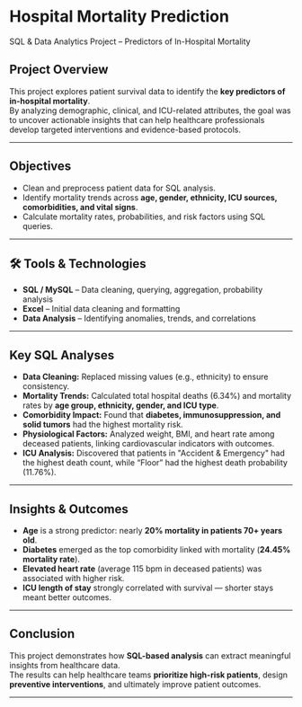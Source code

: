 # Hospital Mortality Prediction
SQL & Data Analytics Project – Predictors of In-Hospital Mortality  

## Project Overview  
This project explores patient survival data to identify the **key predictors of in-hospital mortality**.  
By analyzing demographic, clinical, and ICU-related attributes, the goal was to uncover actionable insights that can help healthcare professionals develop targeted interventions and evidence-based protocols.  

---

## Objectives  
- Clean and preprocess patient data for SQL analysis.  
- Identify mortality trends across **age, gender, ethnicity, ICU sources, comorbidities, and vital signs**.  
- Calculate mortality rates, probabilities, and risk factors using SQL queries.    

---

## 🛠 Tools & Technologies  
- **SQL / MySQL** – Data cleaning, querying, aggregation, probability analysis  
- **Excel** – Initial data cleaning and formatting  
- **Data Analysis** – Identifying anomalies, trends, and correlations  

---

## Key SQL Analyses  
- **Data Cleaning:** Replaced missing values (e.g., ethnicity) to ensure consistency.  
- **Mortality Trends:** Calculated total hospital deaths (6.34%) and mortality rates by **age group, ethnicity, gender, and ICU type**.  
- **Comorbidity Impact:** Found that **diabetes, immunosuppression, and solid tumors** had the highest mortality risk.  
- **Physiological Factors:** Analyzed weight, BMI, and heart rate among deceased patients, linking cardiovascular indicators with outcomes.  
- **ICU Analysis:** Discovered that patients in "Accident & Emergency" had the highest death count, while “Floor” had the highest death probability (11.76%).  

---

## Insights & Outcomes  
- **Age** is a strong predictor: nearly **20% mortality in patients 70+ years old**.  
- **Diabetes** emerged as the top comorbidity linked with mortality (**24.45% mortality rate**).  
- **Elevated heart rate** (average 115 bpm in deceased patients) was associated with higher risk.  
- **ICU length of stay** strongly correlated with survival — shorter stays meant better outcomes.  

---

## Conclusion  
This project demonstrates how **SQL-based analysis** can extract meaningful insights from healthcare data.  
The results can help healthcare teams **prioritize high-risk patients**, design **preventive interventions**, and ultimately improve patient outcomes.  

---
